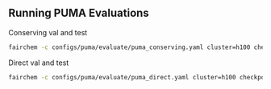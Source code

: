 Running PUMA Evaluations
------------------------

Conserving val and test
```bash
fairchem -c configs/puma/evaluate/puma_conserving.yaml cluster=h100 checkpoint=puma_sm
```

Direct val and test
```bash
fairchem -c configs/puma/evaluate/puma_direct.yaml cluster=h100 checkpoint=puma_lg
```
